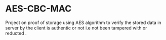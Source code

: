 # AES-CBC-MAC
Project on proof of storage using AES algorithm to verify the stored data in server by the client  is authentic or not i.e not been tampered with or reducted .

